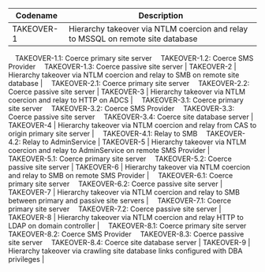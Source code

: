 | Codename | Description |
|----------|-------------|
| TAKEOVER-1 | Hierarchy takeover via NTLM coercion and relay to MSSQL on remote site database
&emsp;TAKEOVER-1.1: Coerce primary site server
&emsp;TAKEOVER-1.2: Coerce SMS Provider
&emsp;TAKEOVER-1.3: Coerce passive site server
| TAKEOVER-2 | Hierarchy takeover via NTLM coercion and relay to SMB on remote site database |
&emsp;TAKEOVER-2.1: Coerce primary site server
&emsp;TAKEOVER-2.2: Coerce passive site server
| TAKEOVER-3 | Hierarchy takeover via NTLM coercion and relay to HTTP on ADCS |
&emsp;TAKEOVER-3.1: Coerce primary site server
&emsp;TAKEOVER-3.2: Coerce SMS Provider
&emsp;TAKEOVER-3.3: Coerce passive site server
&emsp;TAKEOVER-3.4: Coerce site database server
| TAKEOVER-4 | Hierarchy takeover via NTLM coercion and relay from CAS to origin primary site server |
&emsp;TAKEOVER-4.1: Relay to SMB
&emsp;TAKEOVER-4.2: Relay to AdminService
| TAKEOVER-5 | Hierarchy takeover via NTLM coercion and relay to AdminService on remote SMS Provider |
&emsp;TAKEOVER-5.1: Coerce primary site server
&emsp;TAKEOVER-5.2: Coerce passive site server
| TAKEOVER-6 | Hierarchy takeover via NTLM coercion and relay to SMB on remote SMS Provider |
&emsp;TAKEOVER-6.1: Coerce primary site server
&emsp;TAKEOVER-6.2: Coerce passive site server
| TAKEOVER-7 | Hierarchy takeover via NTLM coercion and relay to SMB between primary and passive site servers |
&emsp;TAKEOVER-7.1: Coerce primary site server
&emsp;TAKEOVER-7.2: Coerce passive site server
| TAKEOVER-8 | Hierarchy takeover via NTLM coercion and relay HTTP to LDAP on domain controller |
&emsp;TAKEOVER-8.1: Coerce primary site server 
&emsp;TAKEOVER-8.2: Coerce SMS Provider
&emsp;TAKEOVER-8.3: Coerce passive site server
&emsp;TAKEOVER-8.4: Coerce site database server
| TAKEOVER-9 | Hierarchy takeover via crawling site database links configured with DBA privileges |